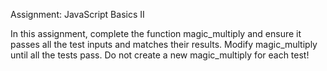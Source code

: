 Assignment: JavaScript Basics II

In this assignment, complete the function magic_multiply and ensure it passes all the test inputs and matches their results. Modify magic_multiply until all the tests pass. Do not create a new magic_multiply for each test!